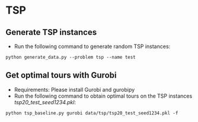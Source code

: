 # TSP
## Generate TSP instances
* Run the following command to generate random TSP instances:
```
python generate_data.py --problem tsp --name test
```
## Get optimal tours with Gurobi
* Requirements: Please install Gurobi and gurobipy
* Run the following command to obtain optimal tours on the TSP instances *tsp20_test_seed1234.pkl*:
```
python tsp_baseline.py gurobi data/tsp/tsp20_test_seed1234.pkl -f
```